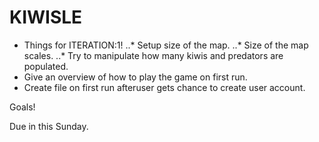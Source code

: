 # KIWISLE
- Things for ITERATION:1!
..* Setup size of the map.
..* Size of the map scales.
..* Try to manipulate how many kiwis and predators are populated.
- Give an overview of how to play the game on first run.
- Create file on first run afteruser gets chance to create user account.

Goals!

Due in this Sunday.
